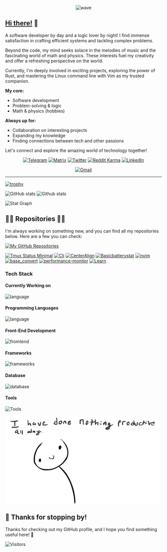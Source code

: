 <div align="center">
  
![wave](https://capsule-render.vercel.app/api?type=waving&color=auto&height=300&section=header&text=Nikhil%20Singh&fontSize=90&animation=fadeIn&fontAlignY=38&desc=Welcome%20to%20my%20GitHub%20Profile!&descAlignY=51&descAlign=62)

</div>

## [Hi there!](https://niksingh710.vercel.app/) 👋

A software developer by day and a logic lover by night! I find immense satisfaction in crafting efficient systems and tackling complex problems. 

Beyond the code, my mind seeks solace in the melodies of music  and the fascinating world of math and physics.  These interests fuel my creativity and offer a refreshing perspective on the world.

Currently, I'm deeply involved in exciting projects, exploring the power of Rust, and mastering the Linux command line with Vim as my trusted companion. 

**My core:**

* Software development 
* Problem-solving & logic 
* Math & physics (hobbies) 

**Always up for:**

* Collaboration on interesting projects 
* Expanding my knowledge 
* Finding connections between tech and other passions 

Let's connect and explore the amazing world of technology together! 


<center>


  [![Telegram](https://img.shields.io/badge/-Telegram-blue?style=flat-square&logo=telegram&logoColor=white&link=https://t.me/niksingh710/)](https://t.me/niksingh710/)
  [![Matrix](https://img.shields.io/badge/-Matrix-black?style=flat-square&logo=matrix&logoColor=white&link=https://matrix.to/#/@niksingh710:matrix.org)](https://matrix.to/#/@niksingh710:matrix.org)
  [![Twitter](https://img.shields.io/badge/-Twitter-blue?style=flat-square&logo=twitter&logoColor=white&link=https://twitter.com/niksingh710/)](https://twitter.com/niksingh710/)
  [![Reddit
  Karma](https://img.shields.io/reddit/user-karma/combined/niksingh710?label=karma&logo=reddit)](https://reddit.com/u/niksingh710)
  [![LinkedIn](https://img.shields.io/badge/-LinkedIn-blue?style=flat-square&logo=linkedin&logoColor=white&link=https://www.linkedin.com/in/niksingh710/)](https://www.linkedin.com/in/niksingh710/)

  [![Gmail](https://img.shields.io/badge/Gmail-D14836?style=for-the-badge&logo=gmail&logoColor=white)](mailto:nik.singh710@gmail.com)

  ---

</center>


[![trophy](https://github-profile-trophy.vercel.app/?username=niksingh710&theme=dark_dimmed&row=1&column=10&no-frame=true)](https://github.com/ryo-ma/github-profile-trophy)



![GitHub stats](https://github-readme-stats.vercel.app/api?username=niksingh710&show_icons=true&theme=dark&hidden_border=true)
![Github
stats](https://github-readme-stats.vercel.app/api/top-langs/?username=niksingh710&show_icons=true&layout=compact&langs_count=16&theme=dark&hidden_border=true)

![Stat Graph](https://github-profile-summary-cards.vercel.app/api/cards/profile-details?username=niksingh710&theme=dark)

## 👨‍💻 Repositories 👨‍💻

I'm always working on something new, and you can find all my repositories below. Here are a few you can check:

[![My GitHub
Repositories](https://img.shields.io/badge/My%20GitHub%20Repositories-See%20them%20all-black?style=for-the-badge&logo=github)](https://github.com/niksingh710?tab=repositories)

[![Tmux Status Minimal](https://github-readme-stats.vercel.app/api/pin/?username=niksingh710&repo=minimal-tmux-status&theme=dark&border_color=#fff&border_radius=10&hidden_border=true)](https://github.com/niksingh710/minimal-tmux-status)
[![Cli](https://github-readme-stats.vercel.app/api/pin/?username=niksingh710&repo=cli&theme=dark&border_color=#fff&border_radius=10)](https://github.com/niksingh710/cli)
[![CenterAlign](https://github-readme-stats.vercel.app/api/pin/?username=niksingh710&repo=center-align&theme=dark&border_color=#fff&border_radius=10)](https://github.com/niksingh710/center-align)
[![Basicbatterystat](https://github-readme-stats.vercel.app/api/pin/?username=niksingh710&repo=basic-battery-stat&theme=dark&border_color=#fff&border_radius=10)](https://github.com/niksingh710/basic-battery-stat)
[![nvim](https://github-readme-stats.vercel.app/api/pin/?username=niksingh710&repo=nvim&theme=dark&border_color=#fff&border_radius=10)](https://github.com/niksingh710/nvim)
[![base_convert](https://github-readme-stats.vercel.app/api/pin/?username=niksingh710&repo=base_convert&theme=dark&border_color=#fff&border_radius=10)](https://github.com/niksingh710/base_convert)
[![performance-monitor](https://github-readme-stats.vercel.app/api/pin/?username=niksingh710&repo=performance-monitor&theme=dark&border_color=#fff&border_radius=10)](https://github.com/niksingh710/performance-monitor)
[![Learn](https://github-readme-stats.vercel.app/api/pin/?username=niksingh710&repo=Learn&theme=dark&border_color=#fff&border_radius=10)](https://github.com/niksingh710/Learn)

### Tech Stack

#### Currently Working on
![language](https://skillicons.dev/icons?i=rust,go,bash,lua)

#### Programming Languages
![language](https://skillicons.dev/icons?i=java,cpp,c,python,dart,javascript&theme=dark)

#### Front-End Development
![fromtend](https://skillicons.dev/icons?i=html,css,javascript&theme=dark)

#### Frameworks
![frameworks](https://skillicons.dev/icons?i=svelte,express,nodejs,flutter&theme=dark)

#### Database
![database](https://skillicons.dev/icons?i=mysql,mongo&theme=dark)

#### Tools
![Tools](https://skillicons.dev/icons?i=bash,linux,git,vim,neovim&theme=dark)

  ![](./nothing.gif)

## 🎉 Thanks for stopping by!

Thanks for checking out my GitHub profile, and I hope you find something useful here! 🙌
<br>

![Visitors](https://profile-counter.glitch.me/niksingh710/count.svg)
